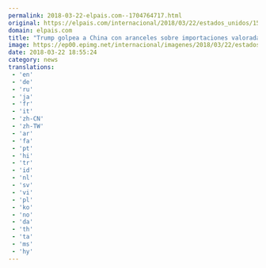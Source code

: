 ```yaml
---
permalink: 2018-03-22-elpais.com--1704764717.html
original: https://elpais.com/internacional/2018/03/22/estados_unidos/1521733439_791907.html#?ref=rss&format=simple&link=link
domain: elpais.com
title: "Trump golpea a China con aranceles sobre importaciones valoradas en 60.000 millones"
image: https://ep00.epimg.net/internacional/imagenes/2018/03/22/estados_unidos/1521733439_791907_1521734592_rrss_normal.jpg
date: 2018-03-22 18:55:24
category: news
translations: 
 - 'en'
 - 'de'
 - 'ru'
 - 'ja'
 - 'fr'
 - 'it'
 - 'zh-CN'
 - 'zh-TW'
 - 'ar'
 - 'fa'
 - 'pt'
 - 'hi'
 - 'tr'
 - 'id'
 - 'nl'
 - 'sv'
 - 'vi'
 - 'pl'
 - 'ko'
 - 'no'
 - 'da'
 - 'th'
 - 'ta'
 - 'ms'
 - 'hy'
---
```


